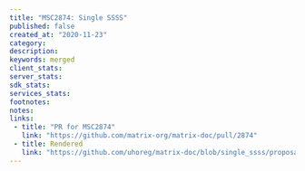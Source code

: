 ```yaml
---
title: "MSC2874: Single SSSS"
published: false
created_at: "2020-11-23"
category:
description:
keywords: merged
client_stats:
server_stats:
sdk_stats:
services_stats:
footnotes:
notes:
links:
 - title: "PR for MSC2874"
   link: "https://github.com/matrix-org/matrix-doc/pull/2874"
 - title: Rendered
   link: "https://github.com/uhoreg/matrix-doc/blob/single_ssss/proposals/2874-single-ssss.md"
---
```

